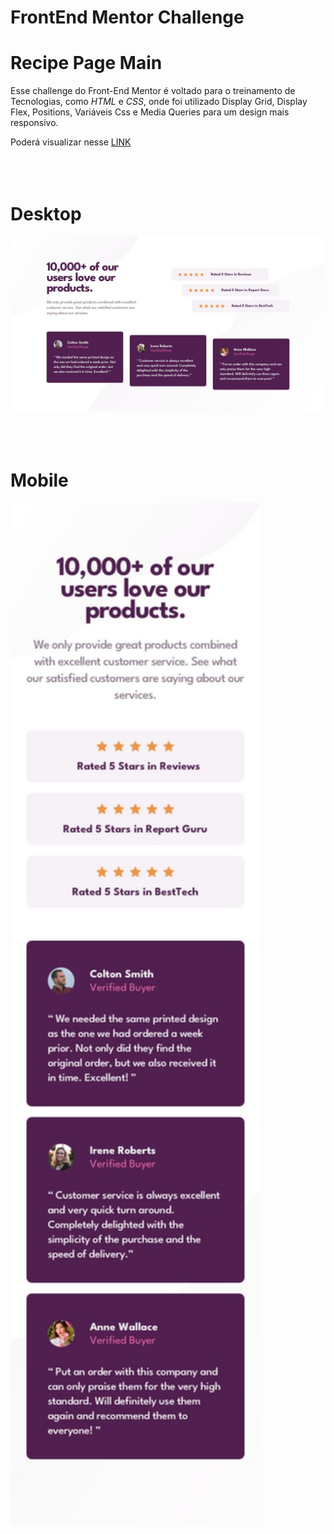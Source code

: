 # FrontEnd Mentor Challenge

# Recipe Page Main

Esse challenge do Front-End Mentor é voltado para o treinamento de Tecnologias, como _HTML_ e _CSS_, onde foi utilizado Display Grid, Display Flex, Positions, Variáveis Css e Media Queries para um design mais responsivo.

Poderá visualizar nesse <a target="_blank" href="https://thejrodrigues.github.io/fylo-landing-page-with-two-column-layout-master/">LINK</a>
<br></br>
<br></br>

# Desktop

<img src="assets/design/desktop-design.jpg" alt="Tela da estilização Desktop" width="800px">
<br></br>
<br></br>

# Mobile

<img src="assets/design/mobile-design.jpg" alt="Tela da estilização Mobile" width="400px">
